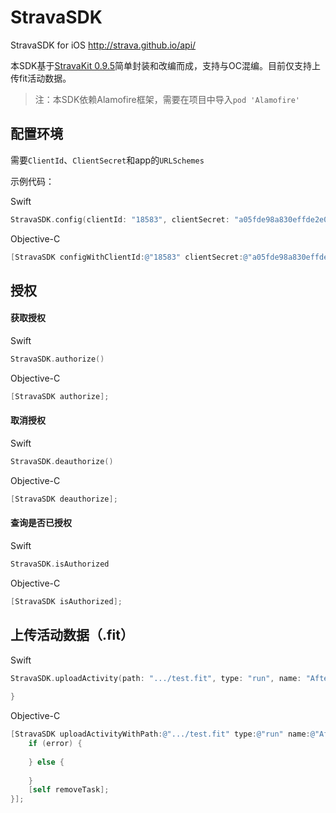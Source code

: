# StravaSDK

StravaSDK for iOS http://strava.github.io/api/

本SDK基于[StravaKit 0.9.5](https://github.com/StravaKit/StravaKit/tree/v0.9.5)简单封装和改编而成，支持与OC混编。目前仅支持上传fit活动数据。

> 注：本SDK依赖Alamofire框架，需要在项目中导入`pod 'Alamofire'`



## 配置环境

需要`ClientId`、`ClientSecret`和app的`URLSchemes`

示例代码：

Swift

```swift
StravaSDK.config(clientId: "18583", clientSecret: "a05fde98a830effde2e0f84cc39d76b040d4d67e", appSchemes: "hitfit")
```

Objective-C

```objective-c
[StravaSDK configWithClientId:@"18583" clientSecret:@"a05fde98a830effde2e0f84cc39d76b040d4d67e" appSchemes:@"hitfit"];
```





## 授权

#### 获取授权

Swift

```swift
StravaSDK.authorize()
```
Objective-C
```objective-c
[StravaSDK authorize];
```

#### 取消授权

Swift

```swift
StravaSDK.deauthorize()
```
Objective-C
```objective-c
[StravaSDK deauthorize];
```

#### 查询是否已授权

Swift

```swift
StravaSDK.isAuthorized
```
Objective-C
```objective-c
[StravaSDK isAuthorized];
```



## 上传活动数据（.fit）

Swift

```swift
StravaSDK.uploadActivity(path: ".../test.fit", type: "run", name: "Afternoon Run") { (response, error) in
            
}
```

Objective-C

```objective-c
[StravaSDK uploadActivityWithPath:@".../test.fit" type:@"run" name:@"Afternoon Run" completionHandler:^(id _Nullable response, NSError * _Nullable error) {
    if (error) {
        
    } else {
        
    }
    [self removeTask];
}];
```

